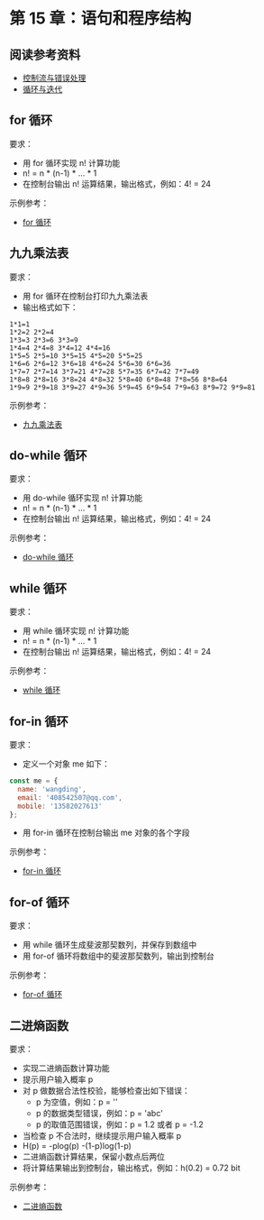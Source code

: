 # 第 15 章：语句和程序结构

## 阅读参考资料

- [控制流与错误处理](https://developer.mozilla.org/zh-CN/docs/Web/JavaScript/Guide/Control_flow_and_error_handling)
- [循环与迭代](https://developer.mozilla.org/zh-CN/docs/Web/JavaScript/Guide/Loops_and_iteration)

## for 循环

要求：
- 用 for 循环实现 n! 计算功能
- n! = n * (n-1) * ... * 1
- 在控制台输出 n! 运算结果，输出格式，例如：4! = 24

示例参考：
- [for 循环](https://codepen.io/wangding/pen/KKWZWXp?editors=0011)

## 九九乘法表

要求：
- 用 for 循环在控制台打印九九乘法表
- 输出格式如下：
```
1*1=1
1*2=2 2*2=4
1*3=3 2*3=6 3*3=9
1*4=4 2*4=8 3*4=12 4*4=16
1*5=5 2*5=10 3*5=15 4*5=20 5*5=25
1*6=6 2*6=12 3*6=18 4*6=24 5*6=30 6*6=36
1*7=7 2*7=14 3*7=21 4*7=28 5*7=35 6*7=42 7*7=49
1*8=8 2*8=16 3*8=24 4*8=32 5*8=40 6*8=48 7*8=56 8*8=64
1*9=9 2*9=18 3*9=27 4*9=36 5*9=45 6*9=54 7*9=63 8*9=72 9*9=81
```

示例参考：
- [九九乘法表](https://codepen.io/wangding/pen/BaWYozR?editors=0011)

## do-while 循环

要求：
- 用 do-while 循环实现 n! 计算功能
- n! = n * (n-1) * ... * 1
- 在控制台输出 n! 运算结果，输出格式，例如：4! = 24

示例参考：
- [do-while 循环](https://codepen.io/wangding/pen/eYvyvyB?editors=0011)

## while 循环

要求：
- 用 while 循环实现 n! 计算功能
- n! = n * (n-1) * ... * 1
- 在控制台输出 n! 运算结果，输出格式，例如：4! = 24

示例参考：
- [while 循环](https://codepen.io/wangding/pen/yLMpMvO?editors=0011)

## for-in 循环

要求：
- 定义一个对象 me 如下：
```js
const me = {
  name: 'wangding',
  email: '408542507@qq.com',
  mobile: '13582027613'
};
```
- 用 for-in 循环在控制台输出 me 对象的各个字段

示例参考：
- [for-in 循环](https://codepen.io/wangding/pen/OJpzpQG?editors=0011)

## for-of 循环

要求：
- 用 while 循环生成斐波那契数列，并保存到数组中
- 用 for-of 循环将数组中的斐波那契数列，输出到控制台

示例参考：
- [for-of 循环](https://codepen.io/wangding/pen/YzZYZaj?editors=0011)

## 二进熵函数

要求：
- 实现二进熵函数计算功能
- 提示用户输入概率 p
- 对 p 做数据合法性校验，能够检查出如下错误：
  - p 为空值，例如：p = ''
  - p 的数据类型错误，例如：p = 'abc'
  - p 的取值范围错误，例如：p = 1.2 或者 p = -1.2
- 当检查 p 不合法时，继续提示用户输入概率 p
- H(p) = -plog(p) -(1-p)log(1-p)
- 二进熵函数计算结果，保留小数点后两位
- 将计算结果输出到控制台，输出格式，例如：h(0.2) = 0.72 bit

示例参考：
- [二进熵函数](https://codepen.io/wangding/pen/jOBYBxP?editors=0011)
